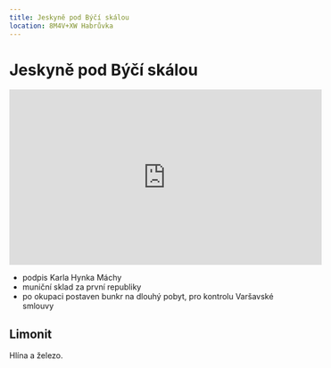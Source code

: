 ```yaml
---
title: Jeskyně pod Býčí skálou
location: 8M4V+XW Habrůvka
---
```

# Jeskyně pod Býčí skálou
<iframe width="560" height="315" src="https://www.youtube.com/embed/lvu8KVU-lEM" title="YouTube video player" frameborder="0" allow="accelerometer; autoplay; clipboard-write; encrypted-media; gyroscope; picture-in-picture" allowfullscreen></iframe>

- podpis Karla Hynka Máchy
- muniční sklad za první republiky
- po okupaci postaven bunkr na dlouhý pobyt, pro kontrolu Varšavské smlouvy

## Limonit
Hlína a železo.